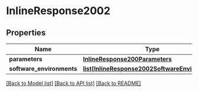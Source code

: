 # InlineResponse2002

## Properties
Name | Type | Description | Notes
------------ | ------------- | ------------- | -------------
**parameters** | [**InlineResponse200Parameters**](InlineResponse200Parameters.md) |  |
**software_environments** | [**list[InlineResponse2002SoftwareEnvironments]**](InlineResponse2002SoftwareEnvironments.md) |  |

[[Back to Model list]](../README.md#documentation-for-models) [[Back to API list]](../README.md#documentation-for-api-endpoints) [[Back to README]](../README.md)
